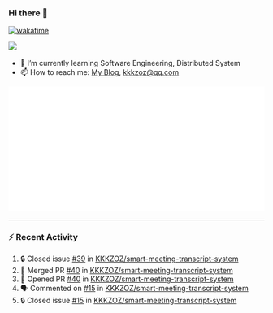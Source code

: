 ### Hi there 👋

[![wakatime](https://wakatime.com/badge/user/3d3cd454-4851-419e-ab98-0f85a4d69dbf.svg)](https://wakatime.com/@3d3cd454-4851-419e-ab98-0f85a4d69dbf)

![](https://komarev.com/ghpvc/?username=kkkzoz&color=green)

- 🌱 I’m currently learning Software Engineering, Distributed System
- 📫 How to reach me: [My Blog](https://blog.kkkzoz.top/), <kkkzoz@qq.com>

![](https://raw.githubusercontent.com/kkkzoz/github-stats/actions_branch/generated_images/languages.svg)

---

### :zap: Recent Activity

<!--START_SECTION:activity-->
1. 🔒 Closed issue [#39](https://github.com/KKKZOZ/smart-meeting-transcript-system/issues/39) in [KKKZOZ/smart-meeting-transcript-system](https://github.com/KKKZOZ/smart-meeting-transcript-system)
2. 🎉 Merged PR [#40](https://github.com/KKKZOZ/smart-meeting-transcript-system/pull/40) in [KKKZOZ/smart-meeting-transcript-system](https://github.com/KKKZOZ/smart-meeting-transcript-system)
3. 💪 Opened PR [#40](https://github.com/KKKZOZ/smart-meeting-transcript-system/pull/40) in [KKKZOZ/smart-meeting-transcript-system](https://github.com/KKKZOZ/smart-meeting-transcript-system)
4. 🗣 Commented on [#15](https://github.com/KKKZOZ/smart-meeting-transcript-system/issues/15#issuecomment-2568583141) in [KKKZOZ/smart-meeting-transcript-system](https://github.com/KKKZOZ/smart-meeting-transcript-system)
5. 🔒 Closed issue [#15](https://github.com/KKKZOZ/smart-meeting-transcript-system/issues/15) in [KKKZOZ/smart-meeting-transcript-system](https://github.com/KKKZOZ/smart-meeting-transcript-system)
<!--END_SECTION:activity-->

<!--
**KKKZOZ/KKKZOZ** is a ✨ _special_ ✨ repository because its `README.md` (this file) appears on your GitHub profile.

Here are some ideas to get you started:

- 🔭 I’m currently working on ...
- 🌱 I’m currently learning ...
- 👯 I’m looking to collaborate on ...
- 🤔 I’m looking for help with ...
- 💬 Ask me about ...
- 📫 How to reach me: ...
- 😄 Pronouns: ...
- ⚡ Fun fact: ...
-->
